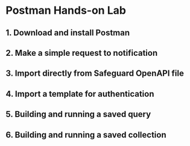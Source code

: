# Postman Hands-on Lab

## 1. Download and install Postman



## 2. Make a simple request to notification



## 3. Import directly from Safeguard OpenAPI file



## 4. Import a template for authentication



## 5. Building and running a saved query



## 6. Building and running a saved collection
